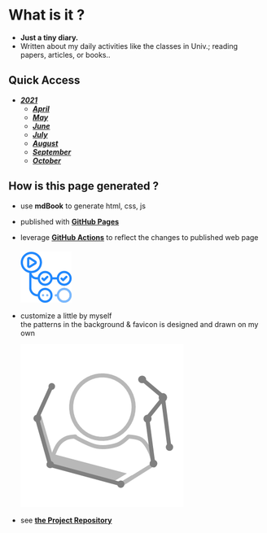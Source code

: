 # What is it ?
- **Just a tiny diary.** 
- Written about my daily activities like the classes in Univ.; reading papers, articles, or books..

## Quick Access
- [***2021***](./2021/top.md)
  - [***April***](./2021/April/top.md)
  - [***May***](./2021/May/top.md)
  - [***June***](./2021/June/top.md)
  - [***July***](./2021/July/top.md)
  - [***August***](./2021/August/top.md)
  - [***September***](./2021/September/top.md)
  - [***October***](./2021/October/top.md)

## How is this page generated ?
- use **mdBook** to generate html, css, js
- published with [**GitHub Pages**](https://docs.github.com/en/pages)
- leverage [**GitHub Actions**](https://github.com/features/actions) to reflect the changes to published web page  
    　  
  <img src="./img_folder/github_actions.png" alt="github_actions" width="100"/>  

- customize a little by myself  
  the patterns in the background & favicon is designed and drawn on my own  
    
  ![my-favicon](./img_folder/favicon.png)  

- see [**the Project Repository**](https://github.com/OtsuKotsu/daily_log)
